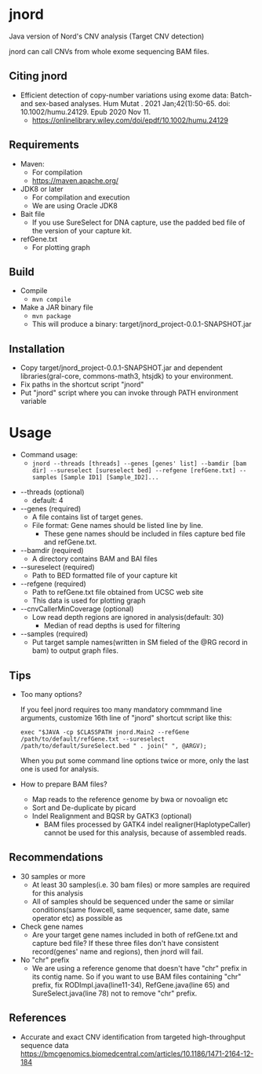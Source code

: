 # jnord
Java version of Nord's CNV analysis (Target CNV detection)

jnord can call CNVs from whole exome sequencing BAM files.

## Citing jnord
- Efficient detection of copy-number variations using exome data: Batch- and sex-based analyses. Hum Mutat
. 2021 Jan;42(1):50-65. doi: 10.1002/humu.24129. Epub 2020 Nov 11.
  - https://onlinelibrary.wiley.com/doi/epdf/10.1002/humu.24129
## Requirements
- Maven:
  - For compilation
  -   https://maven.apache.org/
- JDK8 or later
  - For compilation and execution
  - We are using Oracle JDK8 
- Bait file
  - If you use SureSelect for DNA capture, use the padded bed file of the version of your capture kit.
- refGene.txt
  - For plotting graph

## Build
+ Compile
  - ```mvn compile```
+ Make a JAR binary file
  - ```mvn package```
  - This will produce a binary: target/jnord_project-0.0.1-SNAPSHOT.jar

## Installation
+ Copy target/jnord_project-0.0.1-SNAPSHOT.jar and dependent libraries(gral-core, commons-math3, htsjdk) to your environment.
+ Fix paths in the shortcut script "jnord" 
+ Put "jnord" script where you can invoke through PATH environment variable

# Usage
- Command usage:
   - ```jnord --threads [threads] --genes [genes' list] --bamdir [bam dir] --sureselect [sureselect bed] --refgene [refGene.txt] --samples [Sample ID1] [Sample_ID2]...```
+ --threads (optional)
   - default: 4
+ --genes (required)
   - A file contains list of target genes. 
   - File format: Gene names should be listed line by line.
      - These gene names should be included in files capture bed file and refGene.txt. 
+ --bamdir (required)
   - A directory contains BAM and BAI files
+ --sureselect (required)
   - Path to BED formatted file of your capture kit
+ --refgene (required)
   - Path to refGene.txt file obtained from UCSC web site
   - This data is used for plotting graph
+ --cnvCallerMinCoverage (optional)
   - Low read depth regions are ignored in analysis(default: 30)
     - Median of read depths is used for filtering
+ --samples (required)
   - Put target sample names(written in SM fieled of the @RG record in bam) to output graph files.

## Tips
- Too many options?

  If you feel jnord requires too many mandatory commmand line arguments, customize 16th line of "jnord" shortcut script like this:
 
   ```exec "$JAVA -cp $CLASSPATH jnord.Main2 --refGene /path/to/default/refGene.txt --sureselect /path/to/default/SureSelect.bed " . join(" ", @ARGV);```
   
  When you put some command line options twice or more, only the last one is used for analysis.

- How to prepare BAM files?
  + Map reads to the reference genome by bwa or novoalign etc
  + Sort and De-duplicate by picard
  + Indel Realignment and BQSR by GATK3 (optional)
    + BAM files processed by GATK4 indel realigner(HaplotypeCaller) cannot be used for this analysis, because of assembled reads.
  
## Recommendations
+ 30 samples or more 
   - At least 30 samples(i.e. 30 bam files) or more samples are required for this analysis
   - All of samples should be sequenced under the same or similar conditions(same flowcell, same sequencer, same date, same operator etc) as possible as
+ Check gene names
   - Are your target gene names included in both of refGene.txt and capture bed file? If these three files don't have consistent record(genes' name and regions), then jnord will fail.
+ No "chr" prefix 
   - We are using a reference genome that doesn't have "chr" prefix in its contig name. So if you want to use BAM files containing "chr" prefix, fix RODImpl.java(line11-34), RefGene.java(line 65) and SureSelect.java(line 78) not to remove "chr" prefix.
## References
+ Accurate and exact CNV identification from targeted high-throughput sequence data
    https://bmcgenomics.biomedcentral.com/articles/10.1186/1471-2164-12-184
